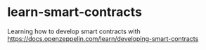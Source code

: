 # learn-smart-contracts
Learning how to develop smart contracts with https://docs.openzeppelin.com/learn/developing-smart-contracts
